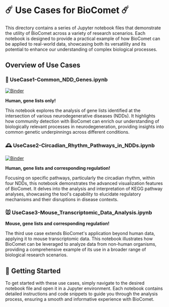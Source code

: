 # ☄️ Use Cases for BioComet ☄️

This directory contains a series of Jupyter notebook files that demonstrate the utility of BioComet across a variety of research scenarios. Each notebook is designed to provide a practical example of how BioComet can be applied to real-world data, showcasing both its versatility and its potential to enhance our understanding of complex biological processes.

## Overview of Use Cases

### 🧬 UseCase1-Common_NDD_Genes.ipynb

[![Binder](https://mybinder.org/badge_logo.svg)](https://mybinder.org/v2/gh/NiRuff/COMET/227fc982ea5fc2249df2deccdf4dd8e8dcbd5a2e?urlpath=lab%2Ftree%2FUseCases%2FUseCase1-Common_NDD_Genes.ipynb)

**Human, gene lists only!**

This notebook explores the analysis of gene lists identified at the intersection of various neurodegenerative diseases (NDDs). It highlights how community detection with BioComet can enrich our understanding of biologically relevant processes in neurodegeneration, providing insights into common genetic underpinnings across different conditions.

### 🕰️ UseCase2-Circadian_Rhythm_Pathways_in_NDDs.ipynb

[![Binder](https://mybinder.org/badge_logo.svg)](https://mybinder.org/v2/gh/NiRuff/COMET/master_kegg/?labpath=UseCases%2FUseCase2-Circadian_Rhythm_Pathways_in_NDDs.ipynb)

**Human, gene lists and corresponding regulation!**

Focusing on specific pathways, particularly the circadian rhythm, within four NDDs, this notebook demonstrates the advanced visualization features of BioComet. It delves into the analysis and interpretation of KEGG pathway analyses, showcasing the tool's capability to elucidate regulatory mechanisms and their disruptions in disease contexts.

### 🐭 UseCase3-Mouse_Transcriptomic_Data_Analysis.ipynb

**Mouse, gene lists and corresponding regulation!**

The third use case extends BioComet's application beyond human data, applying it to mouse transcriptomic data. This notebook illustrates how BioComet can be leveraged to analyze data from non-human organisms, providing a comprehensive example of its use in a broader range of biological research scenarios.

## 🚀 Getting Started

To get started with these use cases, simply navigate to the desired notebook file and open it in a Jupyter environment. Each notebook contains detailed instructions and code snippets to guide you through the analysis process, ensuring a smooth and informative experience with BioComet.
